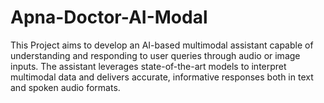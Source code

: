 # Apna-Doctor-AI-Modal
This Project aims to develop an AI-based multimodal assistant capable of understanding and responding to user queries through audio or image inputs. The assistant leverages state-of-the-art models to interpret multimodal data and delivers accurate, informative responses both in text and spoken audio formats.
